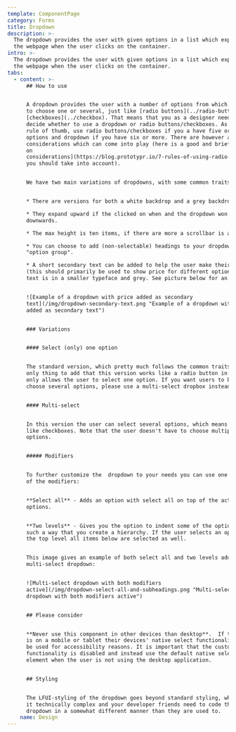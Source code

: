 ```yaml
---
template: ComponentPage
category: Forms
title: Dropdown
description: >-
  The dropdown provides the user with given options in a list which expands over
  the webpage when the user clicks on the container.
intro: >-
  The dropdown provides the user with given options in a list which expands over
  the webpage when the user clicks on the container.
tabs:
  - content: >-
      ## How to use


      A dropdown provides the user with a number of options from which they are
      to choose one or several, just like [radio buttons](../radio-buttons) and
      [checkboxes](../checkbox). That means that you as a designer need to
      decide whether to use a dropdown or radio buttons/checkboxes. As a simple
      rule of thumb, use radio buttons/checkboxes if you a have five or fewer
      options and dropdown if you have six or more. There are however also other
      considerations which can come into play (here is a good and brief [article
      on
      considerations](https://blog.prototypr.io/7-rules-of-using-radio-buttons-vs-drop-down-menus-fddf50d312d1)
      you should take into account).


      We have two main variations of dropdowns, with some common traits:


      * There are versions for both a white backdrop and a grey backdrop.

      * They expand upward if the clicked on when and the dropdown won't fit
      downwards.

      * The max height is ten items, if there are more a scrollbar is added.

      * You can choose to add (non-selectable) headings to your dropdown, using
      "option group".

      * A short secondary text can be added to help the user make their choice
      (this should primarily be used to show price for different options). This
      text is in a smaller typeface and grey. See picture below for an example:


      ![Example of a dropdown with price added as secondary
      text](/img/dropdown-secondary-text.png "Example of a dropdown with price
      added as secondary text")


      ### Variations


      #### Select (only) one option


      The standard version, which pretty much follows the common traits. The
      only thing to add that this version works like a radio button in that it
      only allows the user to select one option. If you want users to be able to
      choose several options, please use a multi-select dropbox instead.


      #### Multi-select 


      In this version the user can select several options, which means it works
      like checkboxes. Note that the user doesn't have to choose multiple
      options. 


      ##### Modifiers


      To further customize the  dropdown to your needs you can use one (or both)
      of the modifiers:


      **Select all** - Adds an option with select all on top of the actual
      options.


      **Two levels** - Gives you the option to indent some of the options in
      such a way that you create a hierarchy. If the user selects an option on
      the top level all items below are selected as well.


      This image gives an example of both select all and two levels added to a
      multi-select dropdown:


      ![Multi-select dropdown with both modifiers
      active](/img/dropdown-select-all-and-subheadings.png "Multi-select
      dropdown with both modifiers active")


      ## Please consider


      **Never use this component in other devices than desktop**.  If the user
      is on a mobile or tablet their devices' native select functionality should
      be used for accessibility reasons. It is important that the custom select
      functionality is disabled and instead use the default native select
      element when the user is not using the desktop application. 


      ## Styling


      The LFUI-styling of the dropdown goes beyond standard styling, which makes
      it technically complex and your developer friends need to code the
      dropdown in a somewhat different manner than they are used to.
    name: Design
---
```


